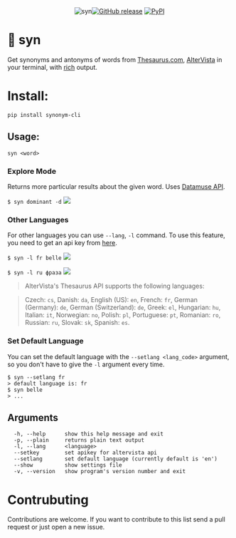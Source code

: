<div align="center"><img src="https://user-images.githubusercontent.com/16024979/162848437-8da9d5d4-a234-44d3-94d8-048f92b015a6.png" alt="syn"><a alt="Github" href="https://github.com/agmmnn/syn"><img alt="GitHub release" src="https://img.shields.io/github/v/release/agmmnn/syn"></a> <a href="https://pypi.org/project/synonym-cli/"><img alt="PyPI" src="https://img.shields.io/pypi/v/synonym-cli"></a></div>

# 🌾 syn

Get synonyms and antonyms of words from [Thesaurus.com](https://www.thesaurus.com/), [AlterVista](https://thesaurus.altervista.org/openapi) in your terminal, with [rich](https://github.com/Textualize/rich) output.

# Install:

```
pip install synonym-cli
```

## Usage:

```
syn <word>
```

### Explore Mode

Returns more particular results about the given word. Uses [Datamuse API](https://www.datamuse.com/api/).

`$ syn dominant -d`
![](https://user-images.githubusercontent.com/16024979/209144722-897ae8b6-c0c5-4f62-bb09-27010e94b4b0.png)

### Other Languages

For other languages you can use `--lang`, `-l` command. To use this feature, you need to get an api key from [here](https://thesaurus.altervista.org/openapi).

`$ syn -l fr belle`
![](https://user-images.githubusercontent.com/16024979/209144768-0cde6709-65d9-4142-9eae-bb4bc38e4a13.png)

`$ syn -l ru фраза`
![](https://user-images.githubusercontent.com/16024979/209144765-abca9b54-5495-4295-98f7-15acdbde7623.png)

> AlterVista's Thesaurus API supports the following languages:

> Czech: `cs`, Danish: `da`, English (US): `en`, French: `fr`, German (Germany): `de`, German (Switzerland): `de`, Greek: `el`, Hungarian: `hu`, Italian: `it`, Norwegian: `no`, Polish: `pl`, Portuguese: `pt`, Romanian: `ro`, Russian: `ru`, Slovak: `sk`, Spanish: `es`.

### Set Default Language

You can set the default language with the `--setlang <lang_code>` argument, so you don't have to give the `-l` argument every time.

```
$ syn --setlang fr
> default language is: fr
$ syn belle
> ...
```

## Arguments

```
  -h, --help      show this help message and exit
  -p, --plain     returns plain text output
  -l, --lang      <language>
  --setkey        set apikey for altervista api
  --setlang       set default language (currently default is 'en')
  --show          show settings file
  -v, --version   show program's version number and exit
```

# Contrubuting

Contributions are welcome. If you want to contribute to this list send a pull request or just open a new issue.
